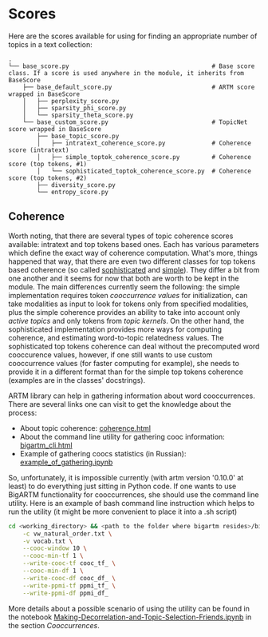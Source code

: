 # Scores

Here are the scores available for using for finding an appropriate number of topics in a text collection:

    .
    └── base_score.py                                        # Base score class. If a score is used anywhere in the module, it inherits from BaseScore
        ├── base_default_score.py                            # ARTM score wrapped in BaseScore
        │   ├── perplexity_score.py
        │   ├── sparsity_phi_score.py
        │   └── sparsity_theta_score.py
        └── base_custom_score.py                             # TopicNet score wrapped in BaseScore
            ├── base_topic_score.py
            │   ├── intratext_coherence_score.py             # Coherence score (intratext)
            │   ├── simple_toptok_coherence_score.py         # Coherence score (top tokens, #1)
            │   └── sophisticated_toptok_coherence_score.py  # Coherence score (top tokens, #2)
            ├── diversity_score.py
            └── entropy_score.py



## Coherence

Worth noting, that there are several types of topic coherence scores available: intratext and top tokens based ones.
Each has various parameters which define the exact way of coherence computation.
What's more, things happened that way, that there are even two different classes for top tokens based coherence (so called [sophisticated](sophisticated_toptok_coherence_score.py) and [simple](simple_toptok_coherence_score.py)).
They differ a bit from one another and it seems for now that both are worth to be kept in the module.
The main differences currently seem the following: the simple implementation requires token *cooccurrence values* for initialization, can take modalities as input to look for tokens only from specified modalities, plus the simple coherence provides an ability to take into account only *active topics* and only tokens from *topic kernels*.
On the other hand, the sophisticated implementation provides more ways for computing coherence, and estimating word-to-topic relatedness values.
The sophisticated top tokens coherence can deal without the precomputed word cooccurence values, however, if one still wants to use custom cooccurrence values (for faster computing for example), she needs to provide it in a different format than for the simple top tokens coherence (examples are in the classes' docstrings).

ARTM library can help in gathering information about word cooccurrences.
There are several links one can visit to get the knowledge about the process:

* About topic coherence: [coherence.html](https://bigartm.readthedocs.io/en/stable/tutorials/python_userguide/coherence.html)
* About the command line utility for gathering cooc information: [bigartm_cli.html](https://bigartm.readthedocs.io/en/stable/tutorials/bigartm_cli.html)
* Example of gathering coocs statistics (in Russian): [example_of_gathering.ipynb](https://nbviewer.jupyter.org/github/bigartm/bigartm-book/blob/master/junk/cooc_dictionary/example_of_gathering.ipynb)

So, unfortunately, it is impossible currently (with artm version '0.10.0' at least) to do everything just sitting in Python code.
If one wants to use BigARTM functionality for cooccurrences, she should use the command line utility.
Here is an example of bash command line instruction which helps to run the utility (it might be more convenient to place it into a .sh script)

```bash
cd <working_directory> && <path to the folder where bigartm resides>/bigartm/build/bin/bigartm \
    -c vw_natural_order.txt \
    -v vocab.txt \
    --cooc-window 10 \
    --cooc-min-tf 1 \
    --write-cooc-tf cooc_tf_ \
    --cooc-min-df 1 \
    --write-cooc-df cooc_df_ \
    --write-ppmi-tf ppmi_tf_ \
    --write-ppmi-df ppmi_df_
```

More details about a possible scenario of using the utility can be found in the notebook [Making-Decorrelation-and-Topic-Selection-Friends.ipynb](https://github.com/machine-intelligence-laboratory/TopicNet/blob/master/topicnet/demos/Making-Decorrelation-and-Topic-Selection-Friends.ipynb) in the section *Cooccurrences*.
